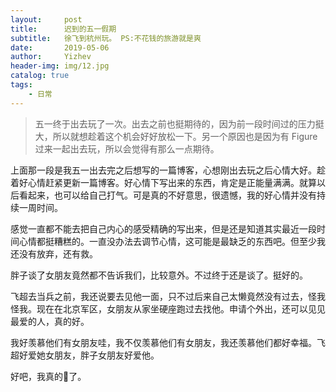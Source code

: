 ```yaml
---
layout:     post
title:      迟到的五一假期
subtitle:   徐飞到杭州玩。	PS:不花钱的旅游就是爽
date:       2019-05-06
author:     Yizhev
header-img: img/12.jpg
catalog: true
tags:
    - 日常
---
```


> 五一终于出去玩了一次。出去之前也挺期待的，因为前一段时间过的压力挺大，所以就想趁着这个机会好好放松一下。另一个原因也是因为有 Figure 过来一起出去玩，所以会觉得有那么一点期待。

上面那一段是我五一出去完之后想写的一篇博客，心想刚出去玩之后心情大好。趁着好心情赶紧更新一篇博客。好心情下写出来的东西，肯定是正能量满满。就算以后看起来，也可以给自己打气。可是真的不好意思，很遗憾，我的好心情并没有持续一周时间。

感觉一直都不能去把自己内心的感受精确的写出来，但是还是知道其实最近一段时间心情都挺糟糕的。一直没办法去调节心情，这可能是最缺乏的东西吧。但至少我还没有放弃，还有救。

胖子谈了女朋友竟然都不告诉我们，比较意外。不过终于还是谈了。挺好的。

飞超去当兵之前，我还说要去见他一面，只不过后来自己太懒竟然没有过去，怪我怪我。现在在北京军区，女朋友从家坐硬座跑过去找他。申请个外出，还可以见见最爱的人，真的好。

我好羡慕他们有女朋友哇，我不仅羡慕他们有女朋友，我还羡慕他们都好幸福。飞超好爱她女朋友，胖子女朋友好爱他。

好吧，我真的🍋了。